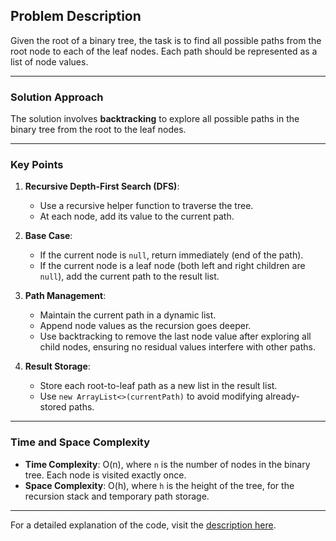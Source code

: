 ## Problem Description  

Given the root of a binary tree, the task is to find all possible paths from the root node to each of the leaf nodes. Each path should be represented as a list of node values.  

---

### Solution Approach  

The solution involves **backtracking** to explore all possible paths in the binary tree from the root to the leaf nodes.  

---

### Key Points  

1. **Recursive Depth-First Search (DFS)**:  
   - Use a recursive helper function to traverse the tree.  
   - At each node, add its value to the current path.  

2. **Base Case**:  
   - If the current node is `null`, return immediately (end of the path).  
   - If the current node is a leaf node (both left and right children are `null`), add the current path to the result list.  

3. **Path Management**:  
   - Maintain the current path in a dynamic list.  
   - Append node values as the recursion goes deeper.  
   - Use backtracking to remove the last node value after exploring all child nodes, ensuring no residual values interfere with other paths.  

4. **Result Storage**:  
   - Store each root-to-leaf path as a new list in the result list.  
   - Use `new ArrayList<>(currentPath)` to avoid modifying already-stored paths.  

---

### Time and Space Complexity  

- **Time Complexity**: O(n), where `n` is the number of nodes in the binary tree. Each node is visited exactly once.  
- **Space Complexity**: O(h), where `h` is the height of the tree, for the recursion stack and temporary path storage.  

---

For a detailed explanation of the code, visit the [description here](https://www.geeksforgeeks.org/problems/root-to-leaf-paths/1?utm_source=youtube&utm_medium=collab_striver_ytdescription&utm_campaign=root-to-leaf-paths).
